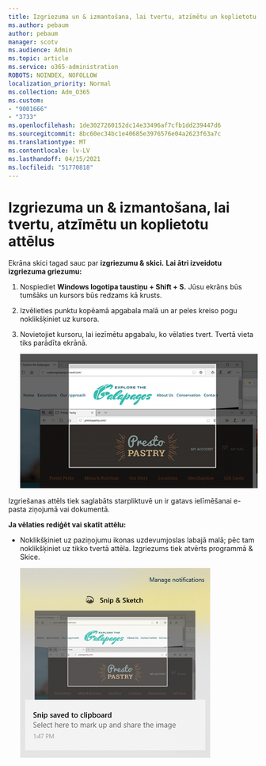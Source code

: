 ```yaml
---
title: Izgriezuma un & izmantošana, lai tvertu, atzīmētu un koplietotu attēlus
ms.author: pebaum
author: pebaum
manager: scotv
ms.audience: Admin
ms.topic: article
ms.service: o365-administration
ROBOTS: NOINDEX, NOFOLLOW
localization_priority: Normal
ms.collection: Adm_O365
ms.custom:
- "9001666"
- "3733"
ms.openlocfilehash: 1de3027260152dc14e33496af7cfb1dd239447d6
ms.sourcegitcommit: 8bc60ec34bc1e40685e3976576e04a2623f63a7c
ms.translationtype: MT
ms.contentlocale: lv-LV
ms.lasthandoff: 04/15/2021
ms.locfileid: "51770818"
---
```

# <a name="use-snip--sketch-to-capture-mark-up-and-share-images"></a>Izgriezuma un & izmantošana, lai tvertu, atzīmētu un koplietotu attēlus

Ekrāna skici tagad sauc par **izgriezumu & skici.** **Lai ātri izveidotu izgriezuma griezumu:**

1. Nospiediet **Windows logotipa taustiņu + Shift + S.** Jūsu ekrāns būs tumšāks un kursors būs redzams kā krusts. 

2. Izvēlieties punktu kopēamā apgabala malā un ar peles kreiso pogu noklikšķiniet uz kursora. 

3. Novietojiet kursoru, lai iezīmētu apgabalu, ko vēlaties tvert. Tvertā vieta tiks parādīta ekrānā.

   ![image of highlighted selection](media/snipone.png)

Izgriešanas attēls tiek saglabāts starpliktuvē un ir gatavs ielīmēšanai e-pasta ziņojumā vai dokumentā. 

**Ja vēlaties rediģēt vai skatīt attēlu:** 

- Noklikšķiniet uz paziņojumu ikonas uzdevumjoslas labajā malā; pēc tam noklikšķiniet uz tikko tvertā attēla. Izgriezums tiek atvērts programmā & Skice.

   ![attēls, kurā attēls tiek rādīts izgriešanas programmā](media/sniptwo.png)
